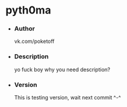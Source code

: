 # pyth0ma

* ### Author
	vk.com/poketoff


* ### Description
	yo fuck boy why you need description?


* ### Version
	This is testing version, wait next commit ^-^